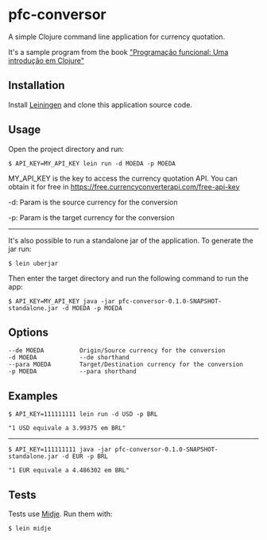 # pfc-conversor

A simple Clojure command line application for currency quotation.

It's a sample program from the book ["Programação funcional: Uma introdução em Clojure"](https://www.casadocodigo.com.br/products/livro-programacao-funcional-clojure)

## Installation

Install [Leiningen](https://leiningen.org/) and clone this application source code.

## Usage

Open the project directory and run: 
   
    $ API_KEY=MY_API_KEY lein run -d MOEDA -p MOEDA

MY_API_KEY is the key to access the currency quotation API.
You can obtain it for free in https://free.currencyconverterapi.com/free-api-key

-d: Param is the source currency for the conversion

-p: Param is the target currency for the conversion

----

It's also possible to run a standalone jar of the application. To generate the jar run:

    $ lein uberjar

Then enter the target directory and run the following command to run the app:

    $ API_KEY=MY_API_KEY java -jar pfc-conversor-0.1.0-SNAPSHOT-standalone.jar -d MOEDA -p MOEDA

## Options

    --de MOEDA          Origin/Source currency for the conversion  
    -d MOEDA            --de shorthand
    --para MOEDA        Target/Destination currency for the conversion
    -p MOEDA            --para shorthand

## Examples

    $ API_KEY=111111111 lein run -d USD -p BRL
    
    "1 USD equivale a 3.99375 em BRL"

--- 

    $ API_KEY=111111111 java -jar pfc-conversor-0.1.0-SNAPSHOT-standalone.jar -d EUR -p BRL
    
    "1 EUR equivale a 4.486302 em BRL"

## Tests

Tests use [Midje](https://github.com/marick/Midje). Run them with:
    
    $ lein midje